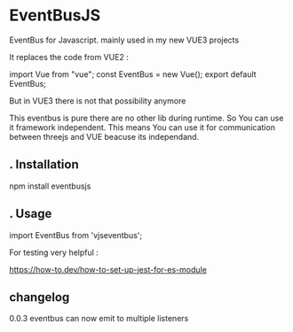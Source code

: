 #  EventBusJS
EventBus for Javascript. mainly used in my new VUE3 projects

It replaces the code from VUE2 :

import Vue from "vue";
const EventBus = new Vue();
export default EventBus;

But in VUE3 there is not that possibility anymore

This eventbus is pure there are no other lib during runtime.
So You can use it framework independent.
This means You can use it for communication between threejs and VUE beacuse its independand.



## . Installation
npm install eventbusjs

## . Usage 
import EventBus from 'vjseventbus';


For testing very helpful :

https://how-to.dev/how-to-set-up-jest-for-es-module

##  changelog

0.0.3  eventbus can now emit to multiple listeners